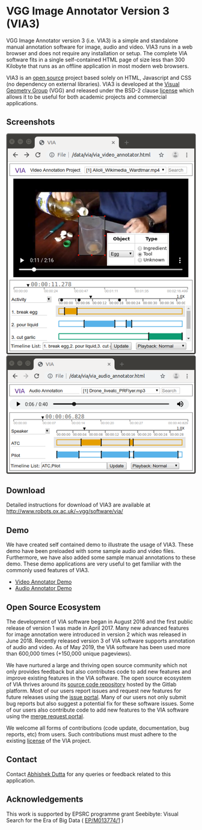 # VGG Image Annotator Version 3 (VIA3)

VGG Image Annotator version 3 (i.e. VIA3) is a simple and standalone manual 
annotation software for image, audio and video. VIA3 runs in a web browser and
does not require any installation or setup. The complete VIA software fits in a 
single self-contained HTML page of size less than 300 Kilobyte that runs as an 
offline application in most modern web browsers.

VIA3 is an [open source](https://gitlab.com/vgg/via) project based solely on 
HTML, Javascript and CSS (no dependency on external libraries). VIA3 is 
developed at the [Visual Geometry Group](http://www.robots.ox.ac.uk/~vgg/) (VGG) 
and released under the BSD-2 clause [license](https://gitlab.com/vgg/via/blob/master/LICENSE)
which allows it to be useful for both academic projects and commercial applications.

## Screenshots
![Temporal segments showing different human activities (e.g. break egg, pour liquid, etc.) and spatial regions (e.g. bounding box of cup) occupied by different objects in a still video frame are manually delineated in a video showing preparation of a drink.](via-3.x.y/doc/screenshots/via_video_annotator.png)
![Speech segments of two individuals is manually delineated in an audio recording of conversation between ATC and pilot](via-3.x.y/doc/screenshots/via_audio_annotator.png)

## Download
Detailed instructions for download of VIA3 are available at http://www.robots.ox.ac.uk/~vgg/software/via/

## Demo
We have created self contained demo to illustrate the usage of VIA3. These demo
have been preloaded with some sample audio and video files. Furthermore, we have 
also added some sample manual annotations to these demo. These demo applications 
are very useful to get familiar with the commonly used features of VIA3.
  * [Video Annotator Demo](http://www.robots.ox.ac.uk/~vgg/software/via/demo/via_video_annotator.html)
  * [Audio Annotator Demo](http://www.robots.ox.ac.uk/~vgg/software/via/demo/via_audio_annotator.html)

## Open Source Ecosystem
The development of VIA software began in August 2016 and the first public
release of version 1 was made in April 2017. Many new advanced features
for image annotation were introduced in version 2 which was released in June 2018. 
Recently released version 3 of VIA software supports annotation of audio and video. 
As of May 2019, the VIA software has been used more than 600,000 times (+150,000 unique pageviews).

We have nurtured a large and thriving open source community which not
only provides feedback but also contributes code to add new features
and improve existing features in the VIA software. The open source
ecosystem of VIA thrives around its [source code repository](https://gitlab.com/vgg/via)
hosted by the Gitlab platform. Most of our users report issues and
request new features for future releases using the [issue portal](https://gitlab.com/vgg/via/issues). 
Many of our users not only submit bug reports but also suggest a potential
fix for these software issues. Some of our users also contribute code
to add new features to the VIA software using the [merge request portal](https://gitlab.com/vgg/via/merge_requests). 

We welcome all forms of contributions (code update, documentation, bug reports, etc) from users. 
Such contributions must must adhere to the existing [license](https://gitlab.com/vgg/via/blob/master/LICENSE) of 
the VIA project.

## Contact
Contact [Abhishek Dutta](adutta_remove_me_@robots.ox.ac.uk) for any queries or feedback related to this application.

## Acknowledgements
This work is supported by EPSRC programme grant Seebibyte: Visual Search for the Era of Big Data ( [EP/M013774/1](http://www.seebibyte.org/index.html) )

